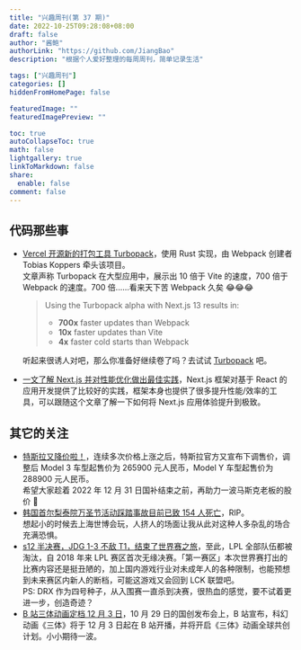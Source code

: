 ```yaml
---
title: "兴趣周刊(第 37 期)"
date: 2022-10-25T09:28:08+08:00
draft: false
author: "酱鲍"
authorLink: "https://github.com/JiangBao"
description: "根据个人爱好整理的每周周刊，简单记录生活"

tags: ["兴趣周刊"]
categories: []
hiddenFromHomePage: false

featuredImage: ""
featuredImagePreview: ""

toc: true
autoCollapseToc: true
math: false
lightgallery: true
linkToMarkdown: false
share:
  enable: false
comment: false
---
```


<!--more-->

## 代码那些事
* [Vercel 开源新的打包工具 Turbopack](https://vercel.com/blog/turbopack)，使用 Rust 实现，由 Webpack 创建者 Tobias Koppers 牵头该项目。  
  文章声称 Turbopack 在大型应用中，展示出 10 倍于 Vite 的速度，700 倍于 Webpack 的速度。700 倍......看来天下苦 Webpack 久矣 😂😂😂  
  > Using the Turbopack alpha with Next.js 13 results in:  
  > * **700x** faster updates than Webpack  
  > * **10x** faster updates than Vite  
  > * **4x** faster cold starts than Webpack

  听起来很诱人对吧，那么你准备好继续卷了吗？去试试 [Turbopack](https://turbo.build/) 吧。
* [一文了解 Next.js 并对性能优化做出最佳实践](https://mp.weixin.qq.com/s/rH2BqV2v7O-2KYVYNaZU-Q)，Next.js 框架对基于 React 的应用开发提供了比较好的实践，框架本身也提供了很多提升性能/效率的工具，可以跟随这个文章了解一下如何将 Next.js 应用体验提升到极致。

## 其它的关注
* [特斯拉又降价啦！](https://weibo.com/3615027564/MbKAdtMxA?pagetype=profilefeed)，连续多次价格上涨之后，特斯拉官方又宣布下调售价，调整后 Model 3 车型起售价为 265900 元人民币，Model Y 车型起售价为 288900 元人民币。  
  希望大家趁着 2022 年 12 月 31 日国补结束之前，再助力一波马斯克老板的股价 🚀
* [韩国首尔梨泰院万圣节活动踩踏事故目前已致 154 人死亡](http://www.chinanews.com.cn/gj/2022/10-30/9883117.shtml)，RIP。  
  想起小的时候去上海世博会玩，人挤人的场面让我从此对这种人多杂乱的场合充满恐惧。
* [s12 半决赛，JDG 1-3 不敌 T1，结束了世界赛之旅](https://twitter.com/lplenglish/status/1586517416447713280)，至此，LPL 全部队伍都被淘汰，自 2018 年来 LPL 赛区首次无缘决赛。「第一赛区」本次世界赛打出的比赛内容还是挺丑陋的，加上国内游戏行业对未成年人的各种限制，也能预想到未来赛区内新人的断档，可能这游戏又会回到 LCK 联盟吧。  
  PS: DRX 作为四号种子，从入围赛一直杀到决赛，很热血的感觉，要不试着更进一步，创造奇迹？
* [B 站三体动画定档 12 月 3 日](https://www.chinanews.com.cn/cj/2022/10-30/9883116.shtml)，10 月 29 日的国创发布会上，B 站宣布，科幻动画《三体》将于 12 月 3 日起在 B 站开播，并将开启《三体》动画全球共创计划。小小期待一波。